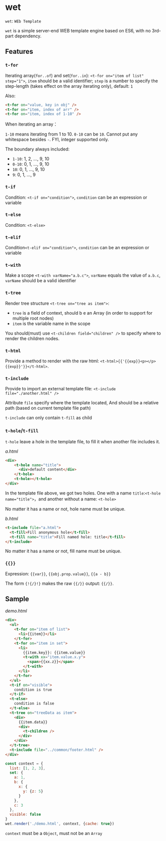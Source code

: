 # wet

`wet`: `WEb Template`

`wet` is a simple server-end WEB template engine based on ES6, with no 3rd-part dependency.

## Features

### `t-for`

Iterating array(`for..of`) and set(`for..in`): 
`<t-for on="item of list" step="1">`,
`item` should be a valid identifier;
`step` is a number to specify the step-length (takes effect on the array iterating only), default: `1`

Also:

```html
<t-for on="value, key in obj" />
<t-for on="item, index of arr" />
<t-for on="item, index of 1-10" />
```

When iterating an array：

`1-10` means iterating from 1 to 10. `0-10` can be `10`. 
Cannot put any whitespace besides `-`. FYI, integer supported only.

The boundary always included:

- `1-10`: 1, 2, ..., 9, 10
- `0-10`: 0, 1, ..., 9, 10
- `10`: 0, 1, ..., 9, 10
- `9`: 0, 1, ..., 9

### `t-if`

Condition: `<t-if on="condition">`, `condition` can be an expression or variable

### `t-else`

Condition: `<t-else>`

### `t-elif`

Condition`<t-elif on="condition">`, `condition` can be an expression or variable

### `t-with`

Make a scope `<t-with varName="a.b.c">`, `varName` equals the value of `a.b.c`,  `varName` should be a valid identifier

### `t-tree`

Render tree structure `<t-tree on="tree as item">`:

- `tree` is a field of context, should b e an Array (in order to support for multiple root nodes)
- `item` is the variable name in the scope

You should(must) use `<t-children field="children" />` to specify where to render the children nodes.

### `t-html`

Provide a method to render with the raw html: `<t-html>{{'{{exp}}<p></p>{{exp}}'}}</t-html>`.

### `t-include`

Provide to import an external template file: `<t-include file="./another.html" />`

Attribute `file` specify where the template located, And should be a relative path (based on current template file path)

`t-include` can only contain `t-fill` as child

### `t-hole`/`t-fill`

`t-hole` leave a hole in the template file, to fill it when another file includes it.

_a.html_
```html
<div>
    <t-hole name="title">
      <div>default content</div>
    </t-hole>
    <t-hole></t-hole>
</div>
```

In the template file above, we got two holes. 
One with a name `title`:`<t-hole name="title">`，and another without a name: `<t-hole>`

No matter it has a name or not, hole name must be unique.

_b.html_
```html
<t-include file="a.html">
  <t-fill>Fill anonymous hole</t-fill>
  <t-fill name="title">Fill named hole: title</t-fill>
</t-include>
```

No matter it has a name or not, fill name must be unique.

### `{{}}`

Expression: `{{var}}`, `{{obj.prop.value}}`, `{{a - b}}`

The form `{!{/}!}` makes the raw `{{/}}` output: `{{/}}`.

## Sample

_demo.html_

```html
<div>
  <ul>
    <t-for on="item of list">
      <li>{{item}}</li>
    </t-for>
    <t-for on="item in set">
      <li>
        {{item.key}}: {{item.value}}
        <t-with xx="item.value.x.y">
          <span>{{xx.z}}</span>
        </t-with>
      </li>
    </t-for>
  </ul>
  <t-if on="visible">
    condition is true
  </t-if>
  <t-else>
    condition is false
  </t-else>
  <t-tree on="treeData as item">
    <div>
      {{item.data}}
      <div>
      	<t-children />    
      </div>
    </div>
  </t-tree>
  <t-include file="../common/footer.html" />
</div>
```

```javascript
const context = {
  list: [1, 2, 3],
  set: {
    a: 1,
    b: {
      x: {
        y: {z: 5}
      }
    },
    c: 3
  },
  visible: false
}
wet.render('./demo.html', context, {cache: true})
```

`context` must be a `Object`, must not be an `Array`
